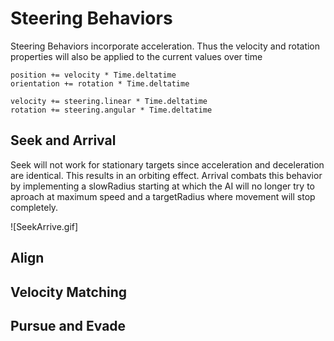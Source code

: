 # Steering Behaviors

Steering Behaviors incorporate acceleration. 
Thus the velocity and rotation properties will also be applied to the current values over time

```
position += velocity * Time.deltatime
orientation += rotation * Time.deltatime

velocity += steering.linear * Time.deltatime
rotation += steering.angular * Time.deltatime
```

## Seek and Arrival

Seek will not work for stationary targets since acceleration and deceleration are identical. This results in an orbiting effect.
Arrival combats this behavior by implementing a slowRadius starting at which the AI will no longer try to aproach at maximum speed and a targetRadius where movement will stop completely.

![SeekArrive.gif]

## Align

## Velocity Matching

## Pursue and Evade

